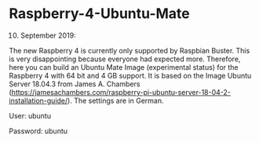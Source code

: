 
# Raspberry-4-Ubuntu-Mate
10. September 2019:

The new Raspberry 4 is currently only supported by Raspbian Buster. This is very disappointing because everyone had expected more. Therefore, here you can build an Ubuntu Mate Image (experimental status) for the Raspberry 4 with 64 bit and 4 GB support.
It is based on the Image Ubuntu Server 18.04.3 from James A. Chambers (https://jamesachambers.com/raspberry-pi-ubuntu-server-18-04-2-installation-guide/).
The settings are in German.

User: ubuntu

Password: ubuntu
